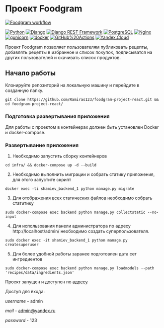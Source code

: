 # Проект Foodgram

[![Foodgram workflow](https://github.com/Ramiras123/foodgram-project-react/actions/workflows/main.yml/badge.svg)](https://github.com/Ramiras123/foodgram-project-react/actions/workflows/main.yml)

[![Python](https://img.shields.io/badge/-Python-464646?style=flat-square&logo=Python)](https://www.python.org/)
[![Django](https://img.shields.io/badge/-Django-464646?style=flat-square&logo=Django)](https://www.djangoproject.com/)
[![Django REST Framework](https://img.shields.io/badge/-Django%20REST%20Framework-464646?style=flat-square&logo=Django%20REST%20Framework)](https://www.django-rest-framework.org/)
[![PostgreSQL](https://img.shields.io/badge/-PostgreSQL-464646?style=flat-square&logo=PostgreSQL)](https://www.postgresql.org/)
[![Nginx](https://img.shields.io/badge/-NGINX-464646?style=flat-square&logo=NGINX)](https://nginx.org/ru/)
[![gunicorn](https://img.shields.io/badge/-gunicorn-464646?style=flat-square&logo=gunicorn)](https://gunicorn.org/)
[![docker](https://img.shields.io/badge/-Docker-464646?style=flat-square&logo=docker)](https://www.docker.com/)
[![GitHub%20Actions](https://img.shields.io/badge/-GitHub%20Actions-464646?style=flat-square&logo=GitHub%20actions)](https://github.com/features/actions)
[![Yandex.Cloud](https://img.shields.io/badge/-Yandex.Cloud-464646?style=flat-square&logo=Yandex.Cloud)](https://cloud.yandex.ru/)

Проект Foodgram позволяет пользователям публиковать рецепты, добавлять рецепты в избранное и список покупок, 
подписыватся на других пользователей и скачивать список продуктов.

## Начало работы

Клонируйте репозиторий на локальную машину и перейдите в созданную папку.
```
git clone https://github.com/Ramiras123/foodgram-project-react.git && cd foodgram-project-react/
```

### Подготовка развертывания приложения

Для работы с проектом в контейнерах должен быть установлен Docker и docker-compose.  


### Развертывание приложения

1. Необходимо запустить сборку контейнеров
```
cd infra/ && docker-compose up -d --build
```
2. Необходимо выполнить миграции и собрать статику приложения, для этого запустите скрипт
```
docker exec -ti shamiev_backend_1 python manage.py migrate
```
3. Для отображения всех статических файлов необходимо собрать статитику
```
sudo docker-compose exec backend python manage.py collectstatic --no-input
```
4. Для использования панели администратора по адресу http://localhost/admin/ необходимо создать суперпользователя.
```
sudo docker exec -it shamiev_backend_1 python manage.py createsuperuser
```
5. Для более удобной работы заранее подготовлен дата сет ингредиентов
```
sudo docker-compose exec backend python manage.py loadmodels --path 'recipes/data/ingredients.json'
```

Проект запущен и доступен по [адресу](http://158.160.47.225/)

Доступ для входа:

*username* - admin

*mail* - admin@yandex.ru

*password* - 123